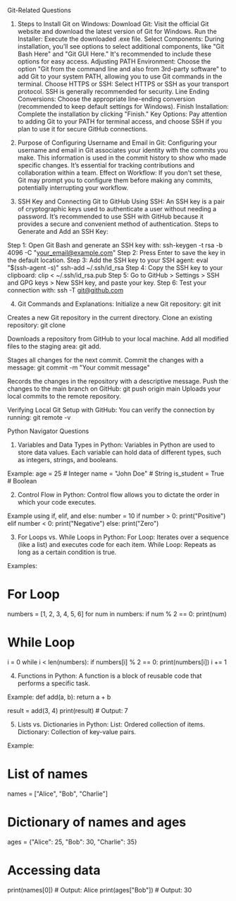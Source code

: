 Git-Related Questions
1. Steps to Install Git on Windows:
Download Git: Visit the official Git website and download the latest version of Git for Windows.
Run the Installer: Execute the downloaded .exe file.
Select Components: During installation, you’ll see options to select additional components, like "Git Bash Here" and "Git GUI Here." It's recommended to include these options for easy access.
Adjusting PATH Environment: Choose the option "Git from the command line and also from 3rd-party software" to add Git to your system PATH, allowing you to use Git commands in the terminal.
Choose HTTPS or SSH: Select HTTPS or SSH as your transport protocol. SSH is generally recommended for security.
Line Ending Conversions: Choose the appropriate line-ending conversion (recommended to keep default settings for Windows).
Finish Installation: Complete the installation by clicking "Finish."
Key Options: Pay attention to adding Git to your PATH for terminal access, and choose SSH if you plan to use it for secure GitHub connections.

2. Purpose of Configuring Username and Email in Git:
Configuring your username and email in Git associates your identity with the commits you make. This information is used in the commit history to show who made specific changes. It’s essential for tracking contributions and collaboration within a team.
Effect on Workflow: If you don't set these, Git may prompt you to configure them before making any commits, potentially interrupting your workflow.

3. SSH Key and Connecting Git to GitHub Using SSH:
An SSH key is a pair of cryptographic keys used to authenticate a user without needing a password. It’s recommended to use SSH with GitHub because it provides a secure and convenient method of authentication.
Steps to Generate and Add an SSH Key:

Step 1: Open Git Bash and generate an SSH key with: ssh-keygen -t rsa -b 4096 -C "your_email@example.com"
Step 2: Press Enter to save the key in the default location.
Step 3: Add the SSH key to your SSH agent: eval "$(ssh-agent -s)"
ssh-add ~/.ssh/id_rsa
Step 4: Copy the SSH key to your clipboard: clip < ~/.ssh/id_rsa.pub
Step 5: Go to GitHub > Settings > SSH and GPG keys > New SSH key, and paste your key.
Step 6: Test your connection with: ssh -T git@github.com

4. Git Commands and Explanations: 
Initialize a new Git repository: git init

Creates a new Git repository in the current directory.
Clone an existing repository: git clone <repository-url>

Downloads a repository from GitHub to your local machine.
Add all modified files to the staging area: git add.

Stages all changes for the next commit.
Commit the changes with a message: git commit -m "Your commit message"

Records the changes in the repository with a descriptive message.
Push the changes to the main branch on GitHub: git push origin main
Uploads your local commits to the remote repository.

Verifying Local Git Setup with GitHub:
You can verify the connection by running: git remote -v

Python Navigator Questions
1. Variables and Data Types in Python:
Variables in Python are used to store data values. Each variable can hold data of different types, such as integers, strings, and booleans.

Example:
age = 25               # Integer
name = "John Doe"      # String
is_student = True      # Boolean

2. Control Flow in Python:
Control flow allows you to dictate the order in which your code executes.

Example using if, elif, and else:
number = 10
if number > 0:
    print("Positive")
elif number < 0:
    print("Negative")
else:
    print("Zero")

3. For Loops vs. While Loops in Python:
For Loop: Iterates over a sequence (like a list) and executes code for each item.
While Loop: Repeats as long as a certain condition is true.

Examples:
# For Loop
numbers = [1, 2, 3, 4, 5, 6]
for num in numbers:
    if num % 2 == 0:
        print(num)

# While Loop
i = 0
while i < len(numbers):
    if numbers[i] % 2 == 0:
        print(numbers[i])
    i += 1

4. Functions in Python:
A function is a block of reusable code that performs a specific task.

Example:
def add(a, b):
    return a + b

result = add(3, 4)
print(result)  # Output: 7

5. Lists vs. Dictionaries in Python:
List: Ordered collection of items.
Dictionary: Collection of key-value pairs.

Example:
# List of names
names = ["Alice", "Bob", "Charlie"]

# Dictionary of names and ages
ages = {"Alice": 25, "Bob": 30, "Charlie": 35}

# Accessing data
print(names[0])          # Output: Alice
print(ages["Bob"])       # Output: 30
